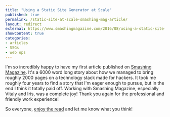 ```yaml
---
title: "Using a Static Site Generator at Scale"
published: true
permalink: /static-site-at-scale-smashing-mag-article/
layout: redirect
external: https://www.smashingmagazine.com/2016/08/using-a-static-site-generator-at-scale-lessons-learned/
showcontent: true
categories:
- articles
- SSGs
- web ops
---
```


I'm so incredibly happy to have my first article published on [Smashing Magazine](https://www.smashingmagazine.com/2016/08/using-a-static-site-generator-at-scale-lessons-learned/). It's a
6000 word long story about how we managed to bring roughly 2000 pages on a technology stack made for hackers. It took me
roughly four years to find a story that I'm eager enough to pursue, but in the end I think it totally paid off.
Working with Smashing Magazine, especially Vitaly and Iris, was a complete joy! Thank you again for the professional and
friendly work experience!

So everyone, [enjoy the read](https://www.smashingmagazine.com/2016/08/using-a-static-site-generator-at-scale-lessons-learned/) and let me know what you think!
